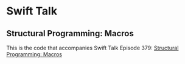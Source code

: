 # Swift Talk
## Structural Programming: Macros

This is the code that accompanies Swift Talk Episode 379: [Structural Programming: Macros](https://talk.objc.io/episodes/S01E379-structural-programming-macros)
